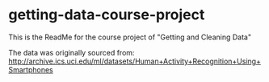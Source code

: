 # getting-data-course-project



This is the ReadMe for the course project of "Getting and Cleaning Data"

The data was originally sourced from: http://archive.ics.uci.edu/ml/datasets/Human+Activity+Recognition+Using+Smartphones
